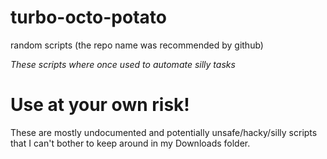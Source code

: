 # turbo-octo-potato
random scripts (the repo name was recommended by github)

*These scripts where once used to automate silly tasks*

# Use at your own risk!
These are mostly undocumented and potentially unsafe/hacky/silly scripts that I can't bother to keep around in my Downloads folder.
